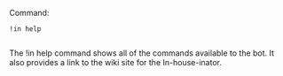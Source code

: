 Command:

`!in help`

![]()

The !in help command shows all of the commands available to the bot. It also provides a link to the wiki site for the In-house-inator.
